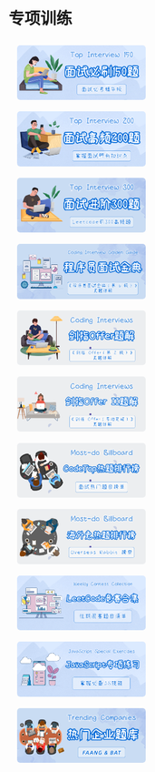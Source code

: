 # 专项训练

<div class="gallery">
  <div class='img-box'>
    <a href="./top_150_list.md">
      <img class="plan" src="../image/plan-1.png" width="40%" alt="top150"/>
    </a>
  </div>
  <div class='img-box'>
    <a href="./top_200_list.md">
      <img class="plan" src="../image/plan-2.png" width="40%" alt="top200"/>
    </a>
  </div>
  <div class='img-box'>
    <a href="./top_300_list.md">
      <img class="plan" src="../image/plan-3.png" width="40%" alt="top_300"/>
    </a>
    </div>
  <div class='img-box'>
    <a href="../interview/README.md">
      <img class="plan" src="../image/plan-4.png" width="40%" alt="interview"/>
    </a>
  </div>
  <div class='img-box'>
    <a href="../offer/README.md">
      <img class="plan" src="../image/plan-5.png" width="40%" alt="offer"/>
    </a>
  </div>
  <div class='img-box'>
    <a href="../offer2/README.md">
      <img class="plan" src="../image/plan-6.png" width="40%" alt="offer2"/>
    </a>
  </div>
  <div class='img-box'>
    <a href="./codetop_list.md">
      <img class="plan" src="../image/plan-7.png" width="40%" alt="codetop"/>
    </a>
  </div>
  <div class='img-box'>
    <a href="./rabbit_list.md">
      <img class="plan" src="../image/plan-8.png" width="40%" alt="rabbit"/>
    </a>
  </div>
  <div class='img-box'>
    <a href="./contest_list.md">
      <img class="plan" src="../image/plan-9.png" width="40%" alt="contest"/>
    </a>
  </div>
  <div class='img-box'>
    <a href="./js_list.md">
      <img class="plan" src="../image/plan-10.png" width="40%" alt="js"/>
    </a>
  </div>
  <div class='img-box'>
    <a href="./company_list.md">
      <img class="plan" src="../image/plan-11.png" width="40%" alt="company"/>
    </a>
  </div>
</div>

<style>
.gallery {
    margin: 0;
    display: flex;
    flex-wrap: wrap;
    justify-content: flex-start;
}
.img-box {
    margin: 10px 15px;
    border-radius: 5px;
    overflow: hidden;
    aspect-ratio: 900/383;
    width: 45%;
}
.img-box:hover {
  box-shadow: 0 2px 12px #f0f1f2;
}
.plan {
    cursor: pointer;
    transition: all 0.6s;
    border-radius: 5px;
    overflow: hidden;
    width: 100%!important;
}
.plan:hover {
  transform: scale(1.05);
}
@media screen and (max-width: 900px) {
  .plan-box {
    margin: 0;
    display: block;
  }
  .img-box {
    margin: 0.5rem 0;
    width: 100%;
  }
}
</style>
